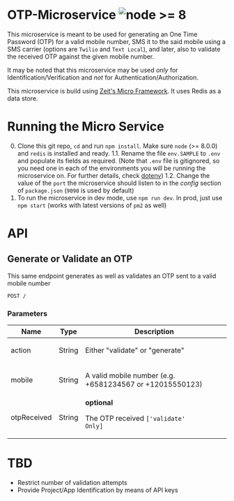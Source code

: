 # OTP-Microservice ![node >= 8](https://badgen.net/badge/node/%3E=8/green)


This microservice is meant to be used for generating an One Time Password (OTP) for a valid mobile number, SMS it to the said mobile using a SMS carrier (options are `Twilio` and `Text Local`), and later, also to validate the received OTP against the given mobile number.

It may be noted that this microservice may be used _only_ for Identification/Verification and *not* for Authentication/Authorization.

This microservice is build using [Zeit's Micro Framework](https://github.com/zeit/micro). It uses Redis as a data store.

# Running the Micro Service

0. Clone this git repo, `cd` and run `npm install`. Make sure `node` (>= 8.0.0)  and `redis` is installed and ready.
1.1. Rename the file `env.SAMPLE` to `.env` and populate its fields as required. (Note that `.env` file is gitignored, so you need one in each of the environments you will be running the microservice on. For further  details, check [dotenv](https://www.npmjs.com/package/dotenv))
1.2. Change the value of the `port` the microservice should listen to in the *config* section of `package.json` (`9090` is used by default)
2. To run the microservice in dev mode, use `npm run dev`. In prod, just use `npm start` (works with latest versions of `pm2` as well)

# API

## Generate or Validate an OTP

<p>This same endpoint generates as well as validates an OTP sent to a valid mobile number</p>

	POST /


### Parameters

| Name    | Type      | Description                          |
|---------|-----------|--------------------------------------|
| action			| String			|  <p>Either &quot;validate&quot; or &quot;generate&quot;</p>							|
| mobile			| String			|  <p>A valid mobile number (e.g. +6581234567 or +12015550123)</p>							|
| otpReceived			| String			| **optional** <p>The OTP received <code>['validate' Only]</code></p>							|


# TBD
* Restrict number of validation attempts
* Provide Project/App Identification by means of API keys